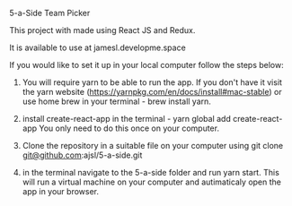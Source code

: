 5-a-Side Team Picker 

This project with made using React JS and Redux. 

It is available to use at jamesl.developme.space

If you would like to set it up in your local computer follow the steps below: 

1) You will require yarn to be able to run the app. If you don't have it visit the yarn website (https://yarnpkg.com/en/docs/install#mac-stable) or use home brew in your terminal - brew install yarn. 

2) install create-react-app in the terminal - yarn global add create-react-app 
    You only need to do this once on your computer. 

3) Clone the repository in a suitable file on your computer using git clone git@github.com:ajsl/5-a-side.git

4) in the terminal navigate to the 5-a-side folder and run yarn start. This will run a virtual machine on your computer and autimaticaly open the app in your browser.  





